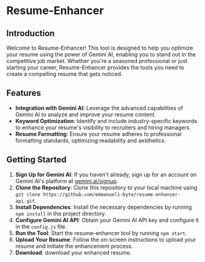 # Resume-Enhancer

## Introduction
Welcome to Resume-Enhancer! This tool is designed to help you optimize your resume using the power of Gemini AI, enabling you to stand out in the competitive job market. Whether you're a seasoned professional or just starting your career, Resume-Enhancer provides the tools you need to create a compelling resume that gets noticed.

## Features
- **Integration with Gemini AI**: Leverage the advanced capabilities of Gemini AI to analyze and improve your resume content.
- **Keyword Optimization**: Identify and include industry-specific keywords to enhance your resume's visibility to recruiters and hiring managers.
- **Resume Formatting**: Ensure your resume adheres to professional formatting standards, optimizing readability and aesthetics.


## Getting Started
1. **Sign Up for Gemini AI**: If you haven't already, sign up for an account on Gemini AI's platform at [gemini.ai/signup](https://gemini.ai/signup).
2. **Clone the Repository**: Clone this repository to your local machine using `git clone https://github.com/emmanuel1-byte/resume-enhancer-api.git`.
3. **Install Dependencies**: Install the necessary dependencies by running `npm install` in the project directory.
4. **Configure Gemini AI API**: Obtain your Gemini AI API key and configure it in the `config.js` file.
5. **Run the Tool**: Start the resume-enhancer tool by running `npm start`.
6. **Upload Your Resume**: Follow the on-screen instructions to upload your resume and initiate the enhancement process.
7. **Download**:  download your enhanced resume.



